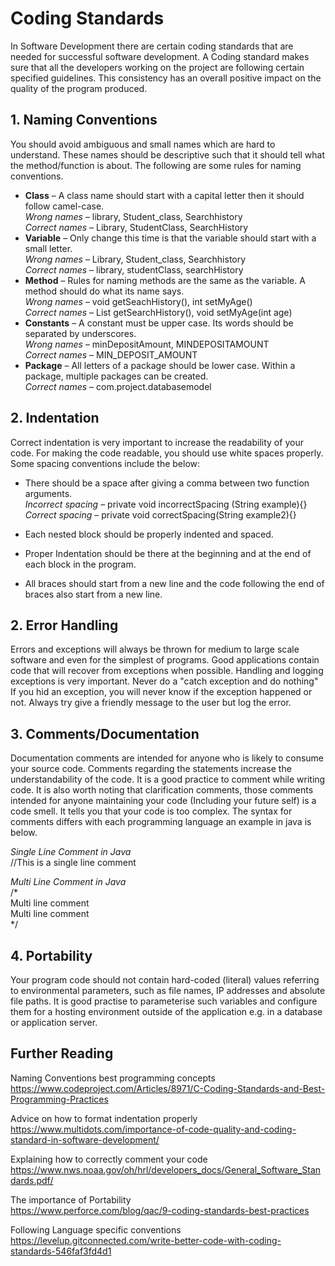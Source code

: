 # Coding Standards<a name = "intro"></a>
In Software Development there are certain coding standards that are needed for successful software development. A Coding standard makes sure that all the developers working on the project are following certain specified guidelines. This consistency has an overall positive impact on the quality of the program produced.

## 1. Naming Conventions
You should avoid ambiguous and small names which are hard to understand. These names should be descriptive such that it should tell what the method/function is about. The following are some rules for naming conventions.

* **Class** – A class name should start with a capital letter then it should follow camel-case.  
  _*Wrong names*_ – library, Student_class, Searchhistory  
  _*Correct names*_ – Library, StudentClass, SearchHistory  
* **Variable** – Only change this time is that the variable should start with a small letter.    
  _*Wrong names*_ – Library, Student_class, Searchhistory  
  _*Correct names*_ – library, studentClass, searchHistory   
* **Method** – Rules for naming methods are the same as the variable. A method should do what its name says.  
  _*Wrong names*_ – void getSeachHistory(), int setMyAge()  
  _*Correct names*_ – List getSearchHistory(), void setMyAge(int age)   
* **Constants** – A constant must be upper case. Its words should be separated by underscores.    
  _*Wrong names*_ – minDepositAmount, MINDEPOSITAMOUNT  
  _*Correct names*_ – MIN_DEPOSIT_AMOUNT    
* **Package** – All letters of a package should be lower case. Within a package, multiple packages can be created.     
  _*Correct names*_ – com.project.databasemodel 

## 2. Indentation
Correct indentation is very important to increase the readability of your code. For making the code readable, you should use white spaces properly. Some spacing conventions include the below:

* There should be a space after giving a comma between two function arguments.   
 _*Incorrect spacing*_ – private void incorrectSpacing (String example){}  
 _*Correct spacing*_ – private void correctSpacing(String example2){}
 
* Each nested block should be properly indented and spaced.  
* Proper Indentation should be there at the beginning and at the end of each block in the program.  
* All braces should start from a new line and the code following the end of braces also start from a new line.  

## 2. Error Handling
Errors and exceptions will always be thrown for medium to large scale software and even for the simplest of programs. Good applications contain code that will recover from exceptions when possible. Handling and logging exceptions is very important. Never do a "catch exception and do nothing" If you hid an exception, you will never know if the exception happened or not. Always try give a friendly message to the user but log the error. 

## 3. Comments/Documentation
Documentation comments are intended for anyone who is likely to consume your source code. Comments regarding the statements increase the understandability of the code. It is a good practice to comment while writing code. It is also worth noting that clarification comments, those comments intended for anyone maintaining your code (Including your future self) is a code smell. It tells you that your code is too complex. The syntax for comments differs with each programming language an example in java is below.  

  _*Single Line Comment in Java*_  
  //This is a single line comment  
  
  _*Multi Line Comment in Java*_   
  /*  
    Multi line comment  
    Multi line comment  
  */
  
## 4. Portability
Your program code should not contain hard-coded (literal) values referring to environmental parameters, such as file names, IP addresses and absolute file paths. It is good practise to parameterise such variables and configure them for a hosting environment outside of the application e.g. in a database or application server.  

## Further Reading

Naming Conventions best programming concepts    
<https://www.codeproject.com/Articles/8971/C-Coding-Standards-and-Best-Programming-Practices>

Advice on how to format indentation properly  
<https://www.multidots.com/importance-of-code-quality-and-coding-standard-in-software-development/>

Explaining how to correctly comment your code    
<https://www.nws.noaa.gov/oh/hrl/developers_docs/General_Software_Standards.pdf/>

The importance of Portability  
<https://www.perforce.com/blog/qac/9-coding-standards-best-practices>

Following Language specific conventions  
<https://levelup.gitconnected.com/write-better-code-with-coding-standards-546faf3fd4d1>